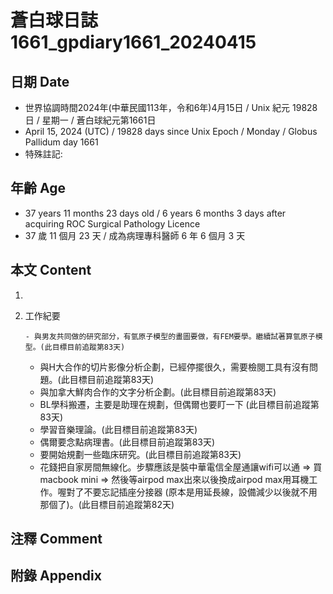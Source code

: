[_metadata_:encoding]: - "utf-8"
[_metadata_:language]: - "zh-Hant-TW"
[_metadata_:fileformat]: - "markdown"
[_metadata_:MIME_type]: - "text/plain"
[_metadata_:markdown_version]: - "commonmark version 0.30"
[_metadata_:markdown_spec]: - "https://spec.commonmark.org/0.30/"

# 蒼白球日誌1661_gpdiary1661_20240415 #

## 日期 Date ##

* 世界協調時間2024年(中華民國113年，令和6年)4月15日 / Unix 紀元 19828 日 / 星期一 / 蒼白球紀元第1661日
* April 15, 2024 (UTC) / 19828 days since Unix Epoch / Monday / Globus Pallidum day 1661
* 特殊註記:

## 年齡 Age ##

* 37 years 11 months 23 days old / 6 years 6 months 3 days after acquiring ROC Surgical Pathology Licence
* 37 歲 11 個月 23 天 / 成為病理專科醫師 6 年 6 個月 3 天

## 本文 Content ##

1. 

    
2. 工作紀要

       - 與男友共同做的研究部分，有氫原子模型的畫圖要做，有FEM要學。繼續試著算氫原子模型。(此目標目前追蹤第83天)
   - 與H大合作的切片影像分析企劃，已經停擺很久，需要檢閱工具有沒有問題。(此目標目前追蹤第83天)
   - 與加拿大鮮肉合作的文字分析企劃。(此目標目前追蹤第83天)
   - BL學科搬遷，主要是助理在規劃，但偶爾也要盯一下 (此目標目前追蹤第83天)
   - 學習音樂理論。(此目標目前追蹤第83天)
   - 偶爾要念點病理書。(此目標目前追蹤第83天)
   - 要開始規劃一些臨床研究。(此目標目前追蹤第83天)
   - 花錢把自家房間無線化。步驟應該是裝中華電信全屋通讓wifi可以通 => 買macbook mini => 然後等airpod max出來以後換成airpod max用耳機工作。喔對了不要忘記插座分接器 (原本是用延長線，設備減少以後就不用那個了)。(此目標目前追蹤第82天)


## 注釋 Comment ##


## 附錄 Appendix ##

